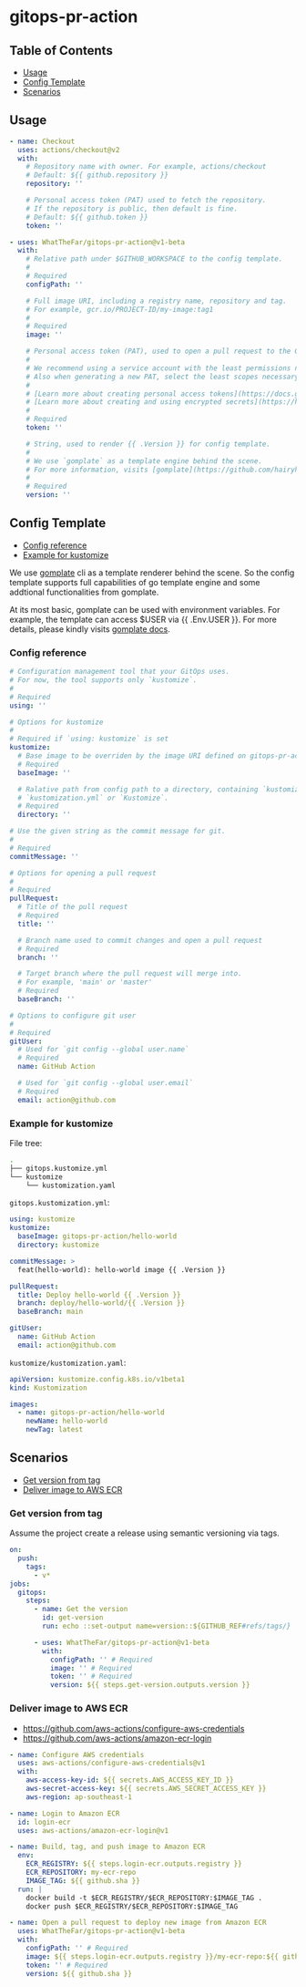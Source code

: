 # gitops-pr-action

## Table of Contents

- [Usage](#usage)
- [Config Template](#config-template)
- [Scenarios](#scenarios)

## Usage

```yaml
- name: Checkout
  uses: actions/checkout@v2
  with:
    # Repository name with owner. For example, actions/checkout
    # Default: ${{ github.repository }}
    repository: ''

    # Personal access token (PAT) used to fetch the repository.
    # If the repository is public, then default is fine.
    # Default: ${{ github.token }}
    token: ''

- uses: WhatTheFar/gitops-pr-action@v1-beta
  with:
    # Relative path under $GITHUB_WORKSPACE to the config template.
    #
    # Required
    configPath: ''

    # Full image URI, including a registry name, repository and tag.
    # For example, gcr.io/PROJECT-ID/my-image:tag1
    #
    # Required
    image: ''

    # Personal access token (PAT), used to open a pull request to the GitOps repository.
    #
    # We recommend using a service account with the least permissions necessary.
    # Also when generating a new PAT, select the least scopes necessary.
    #
    # [Learn more about creating personal access tokens](https://docs.github.com/en/free-pro-team@latest/github/authenticating-to-github/creating-a-personal-access-token)
    # [Learn more about creating and using encrypted secrets](https://help.github.com/en/actions/automating-your-workflow-with-github-actions/creating-and-using-encrypted-secrets)
    #
    # Required
    token: ''

    # String, used to render {{ .Version }} for config template.
    #
    # We use `gomplate` as a template engine behind the scene.
    # For more information, visits [gomplate](https://github.com/hairyhenderson/gomplate).
    #
    # Required
    version: ''
```

## Config Template

- [Config reference](#config-reference)
- [Example for kustomize](#example-for-kustomize)

We use [gomplate](https://github.com/hairyhenderson/gomplate) cli as a template renderer
behind the scene. So the config template supports full capabilities of go template
engine and some addtional functionalities from gomplate.

At its most basic, gomplate can be used with environment variables.
For example, the template can access $USER via {{ .Env.USER }}.
For more details, please kindly visits [gomplate docs](https://docs.gomplate.ca/).

### Config reference

```yaml
# Configuration management tool that your GitOps uses.
# For now, the tool supports only `kustomize`.
#
# Required
using: ''

# Options for kustomize
#
# Required if `using: kustomize` is set
kustomize:
  # Base image to be overriden by the image URI defined on gitops-pr-action.
  # Required
  baseImage: ''

  # Ralative path from config path to a directory, containing `kustomization.yaml`,
  # `kustomization.yml` or `Kustomize`.
  # Required
  directory: ''

# Use the given string as the commit message for git.
#
# Required
commitMessage: ''

# Options for opening a pull request
#
# Required
pullRequest:
  # Title of the pull request
  # Required
  title: ''

  # Branch name used to commit changes and open a pull request
  # Required
  branch: ''

  # Target branch where the pull request will merge into.
  # For example, 'main' or 'master'
  # Required
  baseBranch: ''

# Options to configure git user
#
# Required
gitUser:
  # Used for `git config --global user.name`
  # Required
  name: GitHub Action

  # Used for `git config --global user.email`
  # Required
  email: action@github.com
```

### Example for kustomize

File tree:

```bash
.
├── gitops.kustomize.yml
└── kustomize
    └── kustomization.yaml
```

`gitops.kustomization.yml`:

```yaml
using: kustomize
kustomize:
  baseImage: gitops-pr-action/hello-world
  directory: kustomize

commitMessage: >
  feat(hello-world): hello-world image {{ .Version }}

pullRequest:
  title: Deploy hello-world {{ .Version }}
  branch: deploy/hello-world/{{ .Version }}
  baseBranch: main

gitUser:
  name: GitHub Action
  email: action@github.com
```

`kustomize/kustomization.yaml`:

```yaml
apiVersion: kustomize.config.k8s.io/v1beta1
kind: Kustomization

images:
  - name: gitops-pr-action/hello-world
    newName: hello-world
    newTag: latest
```

## Scenarios

- [Get version from tag](#get-version-from-tag)
- [Deliver image to AWS ECR](#deliver-image-to-aws-ecr)

### Get version from tag

Assume the project create a release using semantic versioning via tags.

```yaml
on:
  push:
    tags:
      - v*
jobs:
  gitops:
    steps:
      - name: Get the version
        id: get-version
        run: echo ::set-output name=version::${GITHUB_REF#refs/tags/}

      - uses: WhatTheFar/gitops-pr-action@v1-beta
        with:
          configPath: '' # Required
          image: '' # Required
          token: '' # Required
          version: ${{ steps.get-version.outputs.version }}
```

### Deliver image to AWS ECR

- <https://github.com/aws-actions/configure-aws-credentials>
- <https://github.com/aws-actions/amazon-ecr-login>

```yaml
- name: Configure AWS credentials
  uses: aws-actions/configure-aws-credentials@v1
  with:
    aws-access-key-id: ${{ secrets.AWS_ACCESS_KEY_ID }}
    aws-secret-access-key: ${{ secrets.AWS_SECRET_ACCESS_KEY }}
    aws-region: ap-southeast-1

- name: Login to Amazon ECR
  id: login-ecr
  uses: aws-actions/amazon-ecr-login@v1

- name: Build, tag, and push image to Amazon ECR
  env:
    ECR_REGISTRY: ${{ steps.login-ecr.outputs.registry }}
    ECR_REPOSITORY: my-ecr-repo
    IMAGE_TAG: ${{ github.sha }}
  run: |
    docker build -t $ECR_REGISTRY/$ECR_REPOSITORY:$IMAGE_TAG .
    docker push $ECR_REGISTRY/$ECR_REPOSITORY:$IMAGE_TAG

- name: Open a pull request to deploy new image from Amazon ECR
  uses: WhatTheFar/gitops-pr-action@v1-beta
  with:
    configPath: '' # Required
    image: ${{ steps.login-ecr.outputs.registry }}/my-ecr-repo:${{ github.sha }}
    token: '' # Required
    version: ${{ github.sha }}
```
